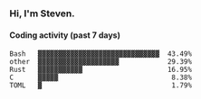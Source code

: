 ### Hi, I'm Steven.

#### Coding activity (past 7 days)
```
Bash   ▓▓▓▓▓▓▓▓▓▓▓▓▓▓▓▓▓▓▓▓▓▓▓▓▓▓▓▓▓▓  43.49%
other  ▓▓▓▓▓▓▓▓▓▓▓▓▓▓▓▓▓▓▓▓            29.39%
Rust   ▓▓▓▓▓▓▓▓▓▓▓                     16.95%
C      ▓▓▓▓▓                            8.38%
TOML   ▓                                1.79%
```
